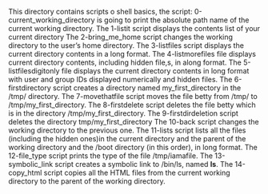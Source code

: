This directory contains scripts o shell basics, the script: 0-current_working_directory is going to print the absolute path name of the current working directory.
The 1-listit  script displays the contents list of your current directory
The 2-bring_me_home script changes the working directory to the user’s home directory.
The 3-listfiles script displays the current directory contents in a long format.
The 4-listmorefiles file displays current directory contents, including hidden file,s, in along format.
The 5-listfilesdigitonly file displays the current directory contents in long format with user and group IDs displayed numerically and hidden files.
The 6-firstdirectory script creates a directory named my_first_directory in the /tmp/ directory.
The 7-movethatfile script moves the file betty from /tmp/ to /tmp/my_first_directory.
The 8-firstdelete script deletes the file betty which is in the directory /tmp/my_first_directory.
The 9-firstdirdeletion script deletes the directory tmp/my_first_directory
The 10-back script changes the working directory to the previous one.
The 11-lists script lists all the files (including the hidden ones)in the current directory and the parent of the working directory and the /boot directory (in this order), in long format.
The 12-file_type script prints the type of the file /tmp/iamafile.
The 13-symbolic_link script creates a symbolic link to /bin/ls, named __ls__.
The 14-copy_html script copies all the HTML files from the current working directory to the parent of the working directory.

